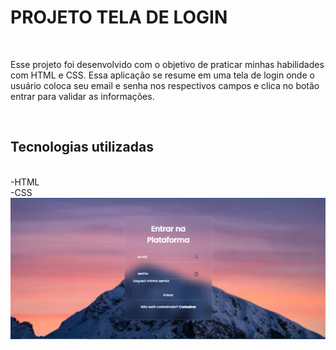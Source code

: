 <h1>PROJETO TELA DE LOGIN</h1>
<br>
<p>Esse projeto foi desenvolvido com o objetivo de praticar minhas habilidades com HTML e CSS. Essa aplicação se resume em uma tela de login onde o usuário coloca seu email e senha nos respectivos campos e clica no botão entrar para validar as informações.</p>
<br>
<h2>Tecnologias utilizadas</h2>
<br>
-HTML
<br>
-CSS
<br>
<img src="https://github.com/denilsonfernandes/tela-de-login/blob/main/img/tela%20de%20login.png?raw=true"/>
